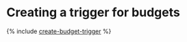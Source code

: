 # Creating a trigger for budgets

{% include [create-budget-trigger](../../_includes/serverless-containers/budget-trigger-create.md) %}